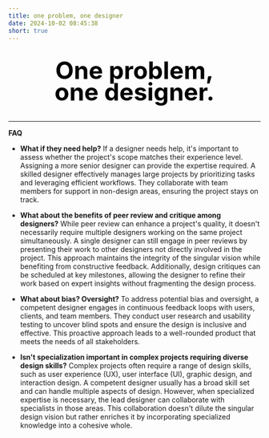```yaml
---
title: one problem, one designer
date: 2024-10-02 08:45:38
short: true
---
```


<h2 style="color:black;font-size:3rem;line-height:89%;text-align:center;margin-left:auto;margin-right:auto;margin-top:36px;margin-bottom:36px;">One problem,<br/>one designer.</h2>

***

**FAQ**
* **What if they need help?**
If a designer needs help, it's important to assess whether the project's scope matches their experience level. Assigning a more senior designer can provide the expertise required. A skilled designer effectively manages large projects by prioritizing tasks and leveraging efficient workflows. They collaborate with team members for support in non-design areas, ensuring the project stays on track.

* **What about the benefits of peer review and critique among designers?**
While peer review can enhance a project's quality, it doesn't necessarily require multiple designers working on the same project simultaneously. A single designer can still engage in peer reviews by presenting their work to other designers not directly involved in the project. This approach maintains the integrity of the singular vision while benefiting from constructive feedback. Additionally, design critiques can be scheduled at key milestones, allowing the designer to refine their work based on expert insights without fragmenting the design process.

* **What about bias? Oversight?**
To address potential bias and oversight, a competent designer engages in continuous feedback loops with users, clients, and team members. They conduct user research and usability testing to uncover blind spots and ensure the design is inclusive and effective. This proactive approach leads to a well-rounded product that meets the needs of all stakeholders.

* **Isn't specialization important in complex projects requiring diverse design skills?**
Complex projects often require a range of design skills, such as user experience (UX), user interface (UI), graphic design, and interaction design. A competent designer usually has a broad skill set and can handle multiple aspects of design. However, when specialized expertise is necessary, the lead designer can collaborate with specialists in those areas. This collaboration doesn't dilute the singular design vision but rather enriches it by incorporating specialized knowledge into a cohesive whole.

